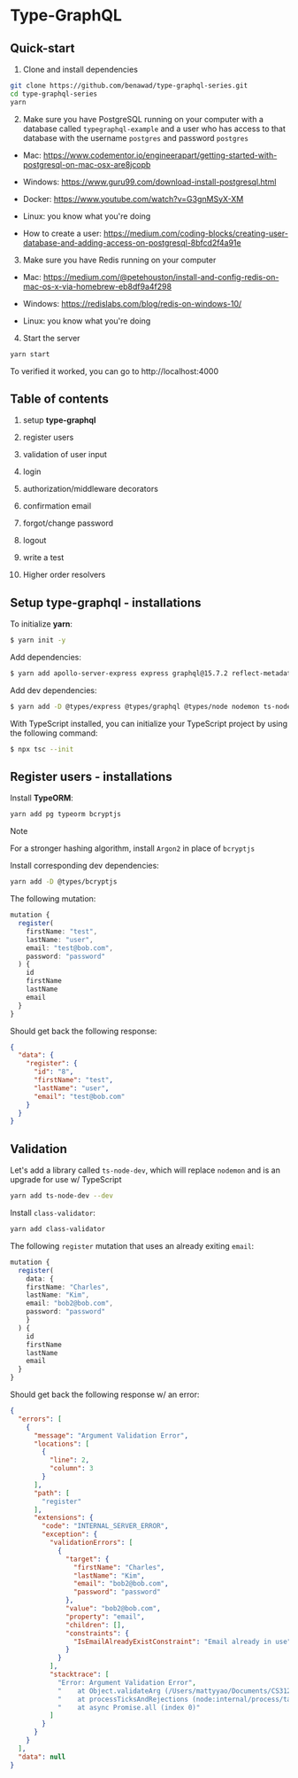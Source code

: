 # Type-GraphQL

## Quick-start

1. Clone and install dependencies

```zsh
git clone https://github.com/benawad/type-graphql-series.git
cd type-graphql-series
yarn
```

2. Make sure you have PostgreSQL running on your computer with a database called `typegraphql-example` and a user who has access to that database with the username `postgres` and password `postgres`

* Mac: https://www.codementor.io/engineerapart/getting-started-with-postgresql-on-mac-osx-are8jcopb

* Windows: https://www.guru99.com/download-install-postgresql.html

* Docker: https://www.youtube.com/watch?v=G3gnMSyX-XM

* Linux: you know what you're doing

* How to create a user: https://medium.com/coding-blocks/creating-user-database-and-adding-access-on-postgresql-8bfcd2f4a91e

3. Make sure you have Redis running on your computer

* Mac: https://medium.com/@petehouston/install-and-config-redis-on-mac-os-x-via-homebrew-eb8df9a4f298

* Windows: https://redislabs.com/blog/redis-on-windows-10/

* Linux: you know what you're doing

4. Start the server

```zsh
yarn start
```

To verified it worked, you can go to http://localhost:4000

## Table of contents

1. setup **type-graphql**

2. register users

3. validation of user input

4. login

5. authorization/middleware decorators

6. confirmation email

7. forgot/change password

8. logout

9. write a test

10. Higher order resolvers

## Setup type-graphql - installations

To initialize **yarn**:

```zsh
$ yarn init -y
```

Add dependencies:

```zsh
$ yarn add apollo-server-express express graphql@15.7.2 reflect-metadata type-graphql
```

Add dev dependencies:

```zsh
$ yarn add -D @types/express @types/graphql @types/node nodemon ts-node typescript
```

With TypeScript installed, you can initialize your TypeScript project by using the following command:

```zsh
$ npx tsc --init
```

## Register users - installations

Install **TypeORM**:

```zsh
yarn add pg typeorm bcryptjs
```

> [!NOTE]
> For a stronger hashing algorithm, install `Argon2` in place of `bcryptjs`

Install corresponding dev dependencies:

```zsh
yarn add -D @types/bcryptjs
```

The following mutation:

```ts
mutation {
  register(
    firstName: "test",
    lastName: "user",
    email: "test@bob.com",
    password: "password"
  ) {
    id
    firstName
    lastName
    email
  }
}
```

Should get back the following response:

```json
{
  "data": {
    "register": {
      "id": "8",
      "firstName": "test",
      "lastName": "user",
      "email": "test@bob.com"
    }
  }
}
```

## Validation

Let's add a library called `ts-node-dev`, which will replace `nodemon` and is an upgrade for use w/ TypeScript

```zsh
yarn add ts-node-dev --dev
```

Install `class-validator`:

```zsh
yarn add class-validator
```

The following `register` mutation that uses an already exiting `email`:

```ts
mutation {
  register(
    data: {
    firstName: "Charles",
    lastName: "Kim",
    email: "bob2@bob.com",
    password: "password"
    }
  ) {
    id
    firstName
    lastName
    email
  }
}
```

Should get back the following response w/ an error:

```json
{
  "errors": [
    {
      "message": "Argument Validation Error",
      "locations": [
        {
          "line": 2,
          "column": 3
        }
      ],
      "path": [
        "register"
      ],
      "extensions": {
        "code": "INTERNAL_SERVER_ERROR",
        "exception": {
          "validationErrors": [
            {
              "target": {
                "firstName": "Charles",
                "lastName": "Kim",
                "email": "bob2@bob.com",
                "password": "password"
              },
              "value": "bob2@bob.com",
              "property": "email",
              "children": [],
              "constraints": {
                "IsEmailAlreadyExistConstraint": "Email already in use"
              }
            }
          ],
          "stacktrace": [
            "Error: Argument Validation Error",
            "    at Object.validateArg (/Users/mattyyao/Documents/CS312/typescript/type-graphql/node_modules/type-graphql/dist/resolvers/validate-arg.js:29:15)",
            "    at processTicksAndRejections (node:internal/process/task_queues:96:5)",
            "    at async Promise.all (index 0)"
          ]
        }
      }
    }
  ],
  "data": null
}
```
